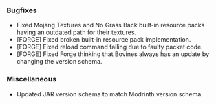 ### Bugfixes
- Fixed Mojang Textures and No Grass Back built-in resource packs having an outdated path for their textures.
- [FORGE] Fixed broken built-in resource pack implementation.
- [FORGE] Fixed reload command failing due to faulty packet code.
- [FORGE] Fixed Forge thinking that Bovines always has an update by changing the version schema. 

### Miscellaneous
- Updated JAR version schema to match Modrinth version schema.